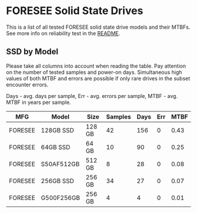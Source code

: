 FORESEE Solid State Drives
==========================

This is a list of all tested FORESEE solid state drive models and their MTBFs. See
more info on reliability test in the [README](https://github.com/linuxhw/SMART).

SSD by Model
------------

Please take all columns into account when reading the table. Pay attention on the
number of tested samples and power-on days. Simultaneous high values of both MTBF
and errors are possible if only rare drives in the subset encounter errors.

Days - avg. days per sample,
Err  - avg. errors per sample,
MTBF - avg. MTBF in years per sample.

| MFG       | Model              | Size   | Samples | Days  | Err   | MTBF |
|-----------|--------------------|--------|---------|-------|-------|------|
| FORESEE   | 128GB SSD          | 128 GB | 42      | 156   | 0     | 0.43   |
| FORESEE   | 64GB SSD           | 64 GB  | 10      | 90    | 0     | 0.25   |
| FORESEE   | S50AF512GB         | 512 GB | 8       | 28    | 0     | 0.08   |
| FORESEE   | 256GB SSD          | 256 GB | 34      | 27    | 0     | 0.07   |
| FORESEE   | G500F256GB         | 256 GB | 4       | 4     | 0     | 0.01   |
